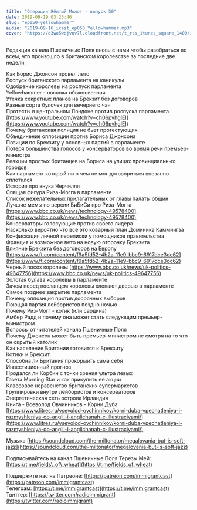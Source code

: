 ```yaml
---
title: "Операция Жёлтый Молот - выпуск 50"
date: 2019-09-19 03:25:46
slug: "ep050-yellowhammer"
audio: "2019-09-16_icast_ep050_Yellowhammer.mp3"
cover: "https://d3wo5wojvuv7l.cloudfront.net/t_rss_itunes_square_1400/images.spreaker.com/original/d20daaa729fc8cae11f6717f5c961b50.jpg"
---
```

Редакция канала Пшеничные Поля вновь с нами чтобы разобраться во всем, что произошло в британском королевстве за последние две недели.  
  
Как Борис Джонсон провел лето  
Роспуск британского парламента на каникулы  
Одобрение королевы на роспуск парламента  
Yellowhammer - овсянка обыкновенная  
Утечка секретных планов на Брекзит без договоров  
Разные сорта булочек для вечернего чая  
Протесты в центральном Лондоне против роспуска парламента [https://www.youtube.com/watch?v=ch06pvhgIEI](https://www.youtube.com/watch?v=ch06pvhgIEI)  
Почему британская полиция не бьет протестующих  
Объединение оппозиции против Бориса Джонсона  
Позиции по Брекзиту у основных партий в парламенте  
Потеря большинства голосов у консерваторов во время речи премьер-министра  
Реакции простых британцев на Бориса на улицах провинциальных городов  
Как парламент который ни о чем не мог договориться внезапно сплотился  
История про внука Черчилля  
Спящая фигура Риза-Могга в парламенте  
Список нежелательных прилагательных от главы палаты общин  
Лучшие мемы по версии БиБиСи про Риза-Могга [https://www.bbc.co.uk/news/technology-49578400](https://www.bbc.co.uk/news/technology-49578400)  
Консерваторы голосующие против своего лидера  
Насколько вероятно что все это коварный план Доминика Каммнигза  
Конфискация личной переписки у помощников правительства  
Франция и возможное вето на новую отсрочку Брекзита  
Влияние Брекзита без договоров на Европу [https://www.ft.com/content/f9a5fd52-4b2a-11e9-bbc9-6917dce3dc62](https://www.ft.com/content/f9a5fd52-4b2a-11e9-bbc9-6917dce3dc62)  
Черный посох королевы [https://www.bbc.co.uk/news/uk-politics-49647756](https://www.bbc.co.uk/news/uk-politics-49647756)  
Золотая булава королевы в парламенте  
Зачем перед посланцем королевы хлопают дверью в парламенте  
Самое позднее закрытие парламента  
Почему оппозиция против досрочных выборов  
Поющая партия лейбористов поздно ночью  
Почему Риз-Могг - котик (или сардина)  
Амбер Радд и почему она может стать следующим премьер-министром  
Вопросы от читателей канала Пшеничные Поля  
Почему Джонсон может быть премьер-министром не смотря на то что он скрытый католик  
Как население Британии готовится к Брекзиту  
Котики и Брекзит  
Способна ли Британия прокормить сама себя  
Инвестиционный прогноз  
Продался ли Корбин с точки зрения ультра левых  
Газета Morning Star и как прикупить ее акции  
Классовое неравенство британских супермаркетов  
Группировки внутри лейбористов и консерваторов  
Энергетическая сеть острова Ирландия  
Книга - Всеволод Овчинников - Корни Дуба [https://www.litres.ru/vsevolod-ovchinnikov/korni-duba-vpechatleniya-i-razmyshleniya-ob-anglii-i-anglichanah-c-illustraciyami/](https://www.litres.ru/vsevolod-ovchinnikov/korni-duba-vpechatleniya-i-razmyshleniya-ob-anglii-i-anglichanah-c-illustraciyami/)  
  
Музыка [https://soundcloud.com/the-miltonator/megalovania-but-is-soft-jazz](https://soundcloud.com/the-miltonator/megalovania-but-is-soft-jazz)  
  
Подписывайтесь на канал Пшеничные Поля Терезы Мей: [https://t.me/fields\_of\_wheat](https://t.me/fields_of_wheat)  
  
Поддержите нас на Патреоне: [https://patreon.com/immigrantcast](https://patreon.com/immigrantcast)  
Телеграм: [https://t.me/immigrantcast](https://t.me/immigrantcast)  
Твиттер: [https://twitter.com/radioimmigrant](https://twitter.com/radioimmigrant)
